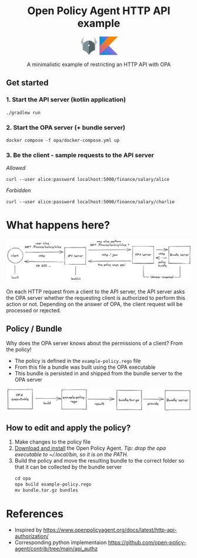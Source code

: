 <div style="text-align: center;">

# Open Policy Agent HTTP API example

<a href="https://www.openpolicyagent.org/"><img src="docs/opa-logo.png" alt="Open Policy Agent" width="50" /></a>
<a href="https://kotlinlang.org/"><img src="docs/kotlin-logo.png" alt="Kotlin" width="50" /></a>

A minimalistic example of restricting an HTTP API with OPA

</div>


## Get started

### 1. Start the API server (kotlin application)
```shell
./gradlew run
```

### 2. Start the OPA server (+ bundle server)
 ```shell
 docker compose -f opa/docker-compose.yml up
 ```

### 3. Be the client - sample requests to the API server

_Allowed_
```shell
curl --user alice:password localhost:5000/finance/salary/alice
```

_Forbidden_
```shell
curl --user alice:password localhost:5000/finance/salary/charlie
```

# What happens here?

![](docs/opa_flow.png)

On each HTTP request from a client to the API server, 
the API server asks the OPA server whether the requesting client
is authorized to perform this action or not.
Depending on the answer of OPA, 
the client request will be processed or rejected.  


## Policy / Bundle

Why does the OPA server knows about the permissions of a client?
From the policy!

- The policy is defined in the `example-policy.rego` file
- From this file a bundle was built using the OPA executable
- This bundle is persisted in and shipped from the bundle server to the OPA server

![](docs/opa_build.png)


## How to edit and apply the policy?

1. Make changes to the policy file
2. [Download and install](https://www.openpolicyagent.org/docs/v0.11.0/get-started/) the Open Policy Agent. *Tip: drop the opa executable to ~/.local/bin, so it is on the PATH.*
3. Build the policy and move the resulting bundle to the correct folder so that it can be collected by the bundle server
    ```shell
    cd opa
    opa build example-policy.rego
    mv bundle.tar.gz bundles
    ```


# References

- Inspired by https://www.openpolicyagent.org/docs/latest/http-api-authorization/
- Corresponding python implementaion https://github.com/open-policy-agent/contrib/tree/main/api_authz
